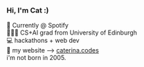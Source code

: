 ### Hi, I'm Cat :)

💚 Currently @ Spotify <br>
👩🏽‍💻 CS+AI grad from University of Edinburgh <br>
💻 hackathons + web dev <br>
🌸 my website –> [caterina.codes](https://caterina.codes) <br>
i'm not born in 2005.

